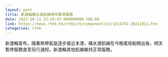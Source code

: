 ```yaml
---
layout: post
title: 新渡輪橫水渡航線明早暫停服務
date: 2021-10-11 23:29:47.000000000 +08:00
link: https://news.rthk.hk/rthk/ch/component/k2/1614701-20211011.htm
categories: rthk
---
```


新渡輪宣布，隨著熱帶氣旋逐步接近本港，橫水渡航線在今晚尾班船開出後，明天暫停服務直至另行通知，新渡輪其他航線維持正常服務。
